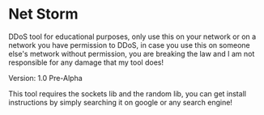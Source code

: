 # Net Storm
DDoS tool for educational purposes, only use this on your network or on a network you have permission to DDoS, in case you use this on someone else's metwork without permission, you are breaking the law and I am not responsible for any damage that my tool does!

Version: 1.0 Pre-Alpha

This tool requires the sockets lib and the random lib, you can get install instructions by simply searching it on google or any search engine!
